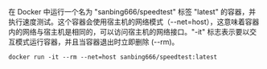 在 Docker 中运行一个名为 "sanbing666/speedtest" 标签 "latest" 的容器，并执行速度测试。这个容器会使用宿主机的网络模式（--net=host），这意味着容器内的网络与宿主机是相同的，可以访问宿主机的网络接口。"-it" 标志表示要以交互模式运行容器，并且当容器退出时立即删除 (--rm)。

`docker run -it --rm --net=host sanbing666/speedtest:latest`
